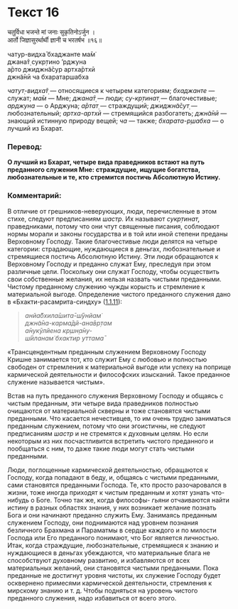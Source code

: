 # Текст 16

चतुर्विधा भजन्ते मां जनाः सुकृतिनोऽर्जुन ।  
आर्तो जिज्ञासुरर्थार्थी ज्ञानी च भरतर्षभ ॥१६॥

чатур-видха̄ бхаджанте ма̄м̇  
джана̄т̣ сукр̣тино ’рджуна  
а̄рто джиджн̃а̄сур артха̄ртхӣ  
джн̃а̄нӣ ча бхаратаршабха

_чатут̣-видха̄т̣_ — относящиеся к четырем категориям; _бхаджанте_ — служат; _ма̄м_ — Мне; _джана̄т̣_ — люди; _су-кр̣тинат̣_ — благочестивые; _арджуна_ — о Арджуна; _а̄ртат̣_ — страждущий; _джиджн̃а̄сут̣_ — любознательный; _артха-артхӣ_ — стремящийся разбогатеть; _джн̃а̄нӣ_ — знающий истинную природу вещей; _ча_ — также; _бхарата-р̣шабха_ — о лучший из Бхарат.

### Перевод:

**О лучший из Бхарат, четыре вида праведников встают на путь преданного служения Мне: страждущие, ищущие богатства, любознательные и те, кто стремится постичь Абсолютную Истину.**

### Комментарий:

В отличие от грешников-неверующих, люди, перечисленные в этом стихе, следуют предписаниям _шастр._ Их называют _сукр̣тинат̣,_ праведниками, потому что они чтут священные писания, соблюдают нормы морали и законы государства и в той или иной степени преданы Верховному Господу. Такие благочестивые люди делятся на четыре категории: страдающие, нуждающиеся в деньгах, любознательные и стремящиеся постичь Абсолютную Истину. Эти люди обращаются к Верховному Господу и преданно служат Ему, преследуя при этом различные цели. Поскольку они служат Господу, чтобы осуществить свои собственные желания, их нельзя назвать чистыми преданными. Чистому преданному служению чужды корысть и стремление к материальной выгоде. Определение чистого преданного служения дано в «Бхакти-расамрита-синдху» ([1.1.11](#)):

> _анйа̄бхила̄шита̄-ш́ӯнйам̇  
> джн̃а̄на-карма̄дй-ана̄вр̣там  
> а̄нукӯлйена кр̣шн̣а̄ну-  
> ш́ӣланам̇ бхактир уттама̄_

«Трансцендентным преданным служением Верховному Господу Кришне занимается тот, кто служит Ему с любовью и полностью свободен от стремления к материальной выгоде или успеху на поприще кармической деятельности и философских изысканий. Такое преданное служение называется чистым».

Встав на путь преданного служения Верховному Господу и общаясь с чистым преданным, эти четыре вида праведников полностью очищаются от материальной скверны и тоже становятся чистыми преданными. Что касается нечестивцев, то им очень трудно заниматься преданным служением, потому что они эгоистичны, не следуют предписаниям _шастр_ и не стремятся к духовным целям. Но если некоторым из них посчастливится встретить чистого преданного и пообщаться с ним, то даже такие люди могут стать чистыми преданными.

Люди, поглощенные кармической деятельностью, обращаются к Господу, когда попадают в беду, и, общаясь с чистыми преданными, сами становятся преданными Господа. Те, кто просто разочаровался в жизни, тоже иногда приходят к чистым преданным и хотят узнать что-нибудь о Боге. Точно так же, когда философы- _гьяни_ отчаиваются найти истину в разных областях знания, у них возникает желание познать Бога и они начинают преданно служить Ему. Занимаясь преданным служением Господу, они поднимаются над уровнем познания безличного Брахмана и Параматмы в сердце каждого и по милости Господа или Его преданного понимают, что Бог является личностью. Итак, когда страждущие, любознательные, стремящиеся к знанию и нуждающиеся в деньгах убеждаются, что материальные блага не способствуют духовному развитию, и избавляются от всех материальных желаний, они становятся чистыми преданными. Пока преданные не достигнут уровня чистоты, их служение Господу будет осквернено примесями кармической деятельности, стремления к мирскому знанию и т. д. Чтобы подняться на уровень чистого преданного служения, надо избавиться от всего этого.